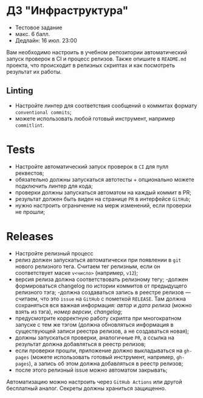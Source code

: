 # ДЗ "Инфраструктура"

- Тестовое задание
- макс. 6 балл.
- Дедлайн: 16 июл. 23:00

Вам необходимо настроить в учебном репозитории автоматический запуск проверок в CI и процесс релизов. Также опишите в `README.md` проекта, что происходит в релизных скриптах и как посмотреть результат их работы.

## Linting

- Настройте линтер для соответствия сообщений о коммитах формату `conventional commits`;
- можете использовать любой готовый инструмент, например `commitlint`.

# Tests

- Настройте автоматический запуск проверок в `CI` для пулл реквестов;
- обязательно должны запускаться автотесты + опционально можете подключить линтер для кода;
- проверки должны запускаться автоматом на каждый коммит в PR;
- результат должен быть виден на странице `PR` в интерфейсе `GitHub`;
- нужно настроить ограничение на мерж изменений, если проверки не прошли;

# Releases

- Настройте релизный процесс
- релиз должен запускаться автоматически при появлении в `git` нового релизного тега. Считаем тег релизным, если он соответствует маске  `v<число>` (например, `v12`);
- версия релиза должна соответствовать релизному тегу;
-должен формироваться changelog по истории коммитов от предыдущего релизного тэга;
-должна создаваться запись в реестре релизов — считаем, что это `issue` на `GitHub` с пометкой `RELEASE`. Там должна сохраняться вся важная информация: *автор* и *дата релиза* (можно взять из тэга), *номер версии*, *changelog*;
- предусмотрите корректную работу скрипта при многократном запуске с тем же тэгом (должна обновляться информация в существующей записи реестра релизов, а не создаваться новая);
- должны запускаться проверки, аналогичные `PR`, а ссылка на результат должна добавляться в реестр релизов;
- если проверки прошли, приложение должно выкладываться на `gh-pages` (можете использовать готовый инструмент, например, `gh-pages`), а запись об этом должна добавляться в реестр релизов;
- после этого релизный issue можно автоматом закрывать;

Автоматизацию можно настроить через `GitHub Actions` или другой бесплатный аналог. Секреты должны храниться защищенно.
